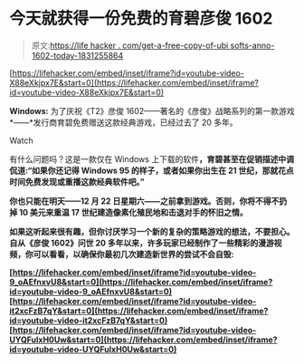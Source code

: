 # 今天就获得一份免费的育碧彦俊 1602

> 原文:[https://life hacker . com/get-a-free-copy-of-ubi softs-anno-1602-today-1831255864](https://lifehacker.com/get-a-free-copy-of-ubisofts-anno-1602-today-1831255864)

 [https://lifehacker.com/embed/inset/iframe?id=youtube-video-X88eXkjpx7E&start=0](https://lifehacker.com/embed/inset/iframe?id=youtube-video-X88eXkjpx7E&start=0) 

**Windows:** 为了庆祝《T2》彦俊 1602——著名的《彦俊》战略系列的第一款游戏*——*发行商育碧免费赠送这款经典游戏，已经过去了 20 多年。

Watch

有什么问题吗？这是一款仅在 Windows 上下载的软件[](https://register.ubisoft.com/anno-1602-giveaway)**，育碧甚至在促销描述中调侃道:“如果你还记得 Windows 95 的样子，或者如果你出生在 21 世纪，那就花点时间免费发现或重播这款经典软件吧。”**

**你也只能在明天——12 月 22 日星期六——之前拿到游戏。否则，你将不得不扔掉 10 美元来重温 17 世纪建造像素化殖民地和击退对手的怀旧之情。**

**如果这听起来很有趣，但你讨厌学习一个新的复杂的策略游戏的想法，不要担心。自从《彦俊 1602》问世 20 多年以来，许多玩家已经制作了一些精彩的漫游视频，你可以看看，以确保你最初几次建造新世界的尝试不会自毁:** 

 **[https://lifehacker.com/embed/inset/iframe?id=youtube-video-9_oAEfnxvU8&start=0](https://lifehacker.com/embed/inset/iframe?id=youtube-video-9_oAEfnxvU8&start=0)**  **[https://lifehacker.com/embed/inset/iframe?id=youtube-video-it2xcFzB7qY&start=0](https://lifehacker.com/embed/inset/iframe?id=youtube-video-it2xcFzB7qY&start=0)**  **[https://lifehacker.com/embed/inset/iframe?id=youtube-video-UYQFulxH0Uw&start=0](https://lifehacker.com/embed/inset/iframe?id=youtube-video-UYQFulxH0Uw&start=0)**